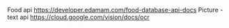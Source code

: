 Food api https://developer.edamam.com/food-database-api-docs
Picture - text api https://cloud.google.com/vision/docs/ocr
